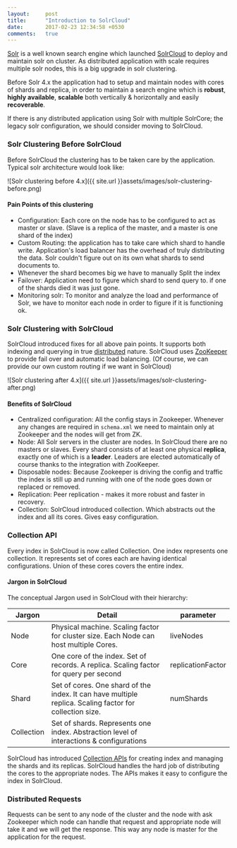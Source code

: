 ```yaml
---
layout:     post
title:      "Introduction to SolrCloud"
date:       2017-02-23 12:34:58 +0530
comments:   true
---
```

[Solr](http://lucene.apache.org/solr/) is a well known search engine which launched [SolrCloud](https://cwiki.apache.org/confluence/display/solr/SolrCloud) to deploy and maintain solr on cluster. As distributed application with scale requires multiple solr nodes, this is a big upgrade in solr clustering.

Before Solr 4.x the application had to setup and maintain nodes with cores of shards and replica, in order to maintain a search engine which is **robust**, **highly available**, **scalable** both vertically & horizontally and easily **recoverable**.

If there is any distributed application using Solr with multiple SolrCore; the legacy solr configuration, we should consider moving to SolrCloud.

### Solr Clustering Before SolrCloud
Before SolrCloud the clustering has to be taken care by the application. Typical solr architecture would look like:

![Solr clustering before 4.x]({{ site.url }}assets/images/solr-clustering-before.png)

#### Pain Points of this clustering
- Configuration: Each core on the node has to be configured to act as master or slave. (Slave is a replica of the master, and a master is one shard of the index)
- Custom Routing: the application has to take care which shard to handle write. Application's load balancer has the overhead of truly distributing the data. Solr couldn't figure out on its own what shards to send documents to.
- Whenever the shard becomes big we have to manually Split the index
- Failover: Application need to figure which shard to send query to. if one of the shards died it was just gone.
- Monitoring solr: To monitor and analyze the load and performance of Solr, we have to monitor each node in order to figure if it is functioning ok.


### Solr Clustering with SolrCloud
SolrCloud introduced fixes for all above pain points. It supports both indexing and querying in true [distributed](https://cwiki.apache.org/confluence/display/solr/Distributed+Requests) nature. SolrCloud uses [ZooKeeper](https://zookeeper.apache.org/) to provide fail over and automatic load balancing. (Of course, we can provide our own custom routing if we want in SolrCloud)

![Solr clustering after 4.x]({{ site.url }}assets/images/solr-clustering-after.png)

#### Benefits of SolrCloud
- Centralized configuration: All the config stays in Zookeeper. Whenever any changes are required in `schema.xml` we need to maintain only at Zookeeper and the nodes will get from ZK.
- Node: All Solr servers in the cluster are nodes. In SolrCloud there are no masters or slaves. Every shard consists of at least one physical **replica**, exactly one of which is a **leader**. Leaders are elected automatically of course thanks to the integration with ZooKeeper.
- Disposable nodes: Because Zookeeper is driving the config and traffic the index is still up and running with one of the node goes down or replaced or removed.
- Replication: Peer replication - makes it more robust and faster in recovery.
- Collection: SolrCloud introduced collection. Which abstracts out the index and all its cores. Gives easy configuration.

### Collection API
Every index in SolrCloud is now called Collection. One index represents one collection. It represents set of cores each are having identical configurations. Union of these cores covers the entire index.

#### Jargon in SolrCloud
 The conceptual Jargon used in SolrCloud with their hierarchy:

 | Jargon | Detail | parameter |
 | ------------ | --------------------| ---------- |
 | Node | Physical machine. Scaling factor for cluster size. Each Node can host multiple Cores. | liveNodes |
 | Core | One core of the index. Set of records. A replica. Scaling factor for query per second | replicationFactor |
 | Shard | Set of cores. One shard of the index. It can have multiple replica. Scaling factor for collection size. | numShards |
 | Collection | Set of shards. Represents one index. Abstraction level of interactions & configurations |


 SolrCloud has introduced [Collection APIs](https://cwiki.apache.org/confluence/display/solr/Collections+API) for creating index and managing the shards and its replicas. SolrCloud handles the hard job of distributing the cores to the appropriate nodes. The APIs makes it easy to configure the index in SolrCloud.

### Distributed Requests
Requests can be sent to any node of the cluster and the node with ask Zookeeper which node can handle that request and appropriate node will take it and we will get the response. This way any node is master for the application for the request.
